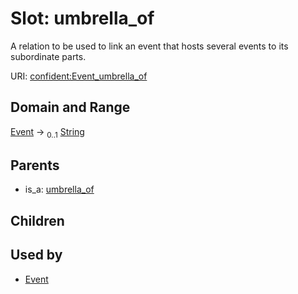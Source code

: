 
# Slot: umbrella_of


A relation to be used to link an event that hosts several events to its subordinate parts.

URI: [confident:Event_umbrella_of](https://raw.githubusercontent.com/TIBHannover/ConfIDent_schema/main/src/linkml/confident_schema.yaml#Event_umbrella_of)


## Domain and Range

[Event](Event.md) &#8594;  <sub>0..1</sub> [String](types/String.md)

## Parents

 *  is_a: [umbrella_of](umbrella_of.md)

## Children


## Used by

 * [Event](Event.md)
